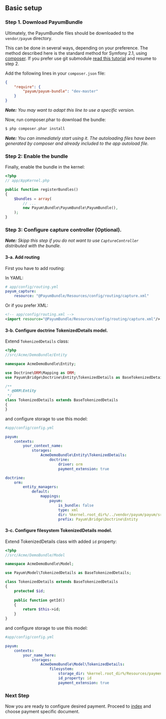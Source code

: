 ## Basic setup

### Step 1. Download PayumBundle

Ultimately, the PayumBundle files should be downloaded to the `vendor/payum` directory.

This can be done in several ways, depending on your preference. The method described here is the standard method for Symfony 2.1, using [composer](http://getcomposer.org/).
If you prefer use git submodule [read this tutorial](install_as_git_submodules.md) and resume to step 2.

Add the following lines in your `composer.json` file:

```json
{
    "require": {
        "payum/payum-bundle": "dev-master"
    }
}
```

_**Note:** You may want to adapt this line to use a specific version._

Now, run composer.phar to download the bundle:

```bash
$ php composer.phar install
```

_**Note:** You can immediately start using it. The autoloading files have been generated by composer and already included to the app autoload file._

### Step 2: Enable the bundle

Finally, enable the bundle in the kernel:

``` php
<?php
// app/AppKernel.php

public function registerBundles()
{
    $bundles = array(
        // ...
        new Payum\Bundle\PayumBundle\PayumBundle(),
    );
}
```

### Step 3: Configure capture controller (Optional).

_**Note:** Skipp this step if you do not want to use `CaptureController` distributed with the bundle._

#### 3-a. Add routing

First you have to add routing:

In YAML:

``` yaml
# app/config/routing.yml
payum_capture:
    resource: "@PayumBundle/Resources/config/routing/capture.xml"
```

Or if you prefer XML:

``` xml
<!-- app/config/routing.xml -->
<import resource="@PayumBundle/Resources/config/routing/capture.xml"/>
```

#### 3-b. Configure doctrine TokenizedDetails model.

Extend `TokenizedDetails` class:

```php
<?php
//src/Acme/DemoBundle/Entity

namespace AcmeDemoBundle\Entity;

use Doctrine\ORM\Mapping as ORM;
use Payum\Bridge\Doctrine\Entity\TokenizedDetails as BaseTokenizedDetails;

/**
 * @ORM\Entity
 */
class TokenizedDetails extends BaseTokenizedDetails
{
}
```

and configure storage to use this model:

```yml
#app/config/config.yml

payum:
    contexts:
        your_context_name:
            storages:
                AcmeDemoBundle\Entity\TokenizedDetails:
                    doctrine:
                        driver: orm
                        payment_extension: true

doctrine:
    orm:
        entity_managers:
            default:
                mappings: 
                    payum:
                        is_bundle: false
                        type: xml 
                        dir: %kernel.root_dir%/../vendor/payum/payum/src/Payum/Bridge/Doctrine/Resources/mapping
                        prefix: Payum\Bridge\Doctrine\Entity
```

#### 3-c. Configure filesystem TokenizedDetails model.

Extend TokenizedDetails class with added `id` property:

```php
<?php
//src/Acme/DemoBundle/Model

namespace AcmeDemoBundle\Model;

use Payum\Model\TokenizedDetails as BaseTokenizedDetails;

class TokenizedDetails extends BaseTokenizedDetails
{
    protected $id;
    
    public function getId()
    {
        return $this->id;
    }
}
```

and configure storage to use this model:

```yaml
#app/config/config.yml

payum:
    contexts:
        your_name_here:
            storages:
                AcmeDemoBundle\Model\TokenizedDetails:
                    filesystem:
                        storage_dir: %kernel.root_dir%/Resources/payments
                        id_property: id
                        payment_extension: true
```

### Next Step

Now you are ready to configure desired payment. Proceed to [index](index.md) and choose payment specific document.